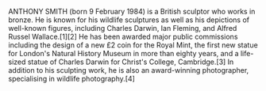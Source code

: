 ANTHONY SMITH (born 9 February 1984) is a British sculptor who works in bronze. He is known for his wildlife sculptures as well as his depictions of well-known figures, including Charles Darwin, Ian Fleming, and Alfred Russel Wallace.[1][2] He has been awarded major public commissions including the design of a new £2 coin for the Royal Mint, the first new statue for London's Natural History Museum in more than eighty years, and a life-sized statue of Charles Darwin for Christ's College, Cambridge.[3] In addition to his sculpting work, he is also an award-winning photographer, specialising in wildlife photography.[4]
